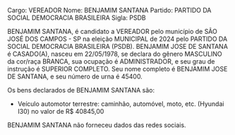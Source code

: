 Cargo: VEREADOR
Nome: BENJAMIM SANTANA
Partido: PARTIDO DA SOCIAL DEMOCRACIA BRASILEIRA
Sigla: PSDB

BENJAMIM SANTANA, é candidato a VEREADOR pelo município de SÃO JOSÉ DOS CAMPOS - SP na eleição MUNICIPAL de 2024 pelo PARTIDO DA SOCIAL DEMOCRACIA BRASILEIRA (PSDB).
BENJAMIM JOSE DE SANTANA é CASADO(A), nasceu em 22/05/1978, se declara do gênero MASCULINO da cor/raça BRANCA, sua ocupação é ADMINISTRADOR, e seu grau de instrução é SUPERIOR COMPLETO.
Seu nome completo é BENJAMIM JOSE DE SANTANA, e seu número de urna é 45400.

Os bens declarados de BENJAMIM SANTANA são: 
- Veículo automotor terrestre: caminhão, automóvel, moto, etc. (Hyundai I30) no valor de R$ 40845,00

BENJAMIM SANTANA não forneceu dados das redes sociais.